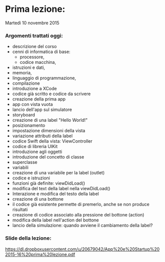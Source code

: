 # Prima lezione:
Martedì 10 novembre 2015

### Argomenti trattati oggi:
* descrizione del corso
* cenni di informatica di base:
  * processore, 
  * codice macchina, 
 * istruzioni e dati, 
 * memoria,
 * linguaggio di programmazione,
 * compilazione
* introduzione a XCode
* codice già scritto e codice da scrivere
* creazione della prima app
 * app con vista vuota
 * lancio dell'app sul simulatore
 * storyboard
 * creazione di una label "Hello World!"
 * posizionamento 
 * impostazione dimensioni della vista
 * variazione attributi della label
* codice Swift della vista: ViewController
 * codice di libreria UIKit
 * introduzione agli oggetti
 * introduzione del concetto di classe
 * superclasse
 * variabili
 * creazione di una variabile per la label (outlet)
 * codice e istruzioni
 * funzioni già definite: viewDidLoad()
 * modifica del text della label nella viewDidLoad()
* Interazione e modifica del testo della label
 * creazione di una bottone
 * il codice già esistente permette di premerlo, anche se non produce risultati
 * creazione di codice associato alla pressione del bottone (action)
 * modifica della label nell'action del bottone
 * lancio della simulazione: quando avviene il cambiamento della label?

### Slide della lezione: 
https://dl.dropboxusercontent.com/u/20679042/App%20e%20Startup%202015-16%20prima%20lezione.pdf


